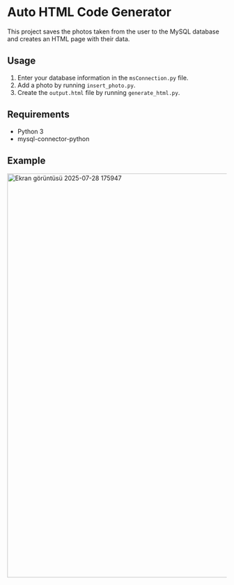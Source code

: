 # Auto HTML Code Generator 

This project saves the photos taken from the user to the MySQL database and creates an HTML page with their data.

## Usage

1. Enter your database information in the `msConnection.py` file.
2. Add a photo by running `insert_photo.py`.
3. Create the `output.html` file by running `generate_html.py`.

## Requirements

- Python 3
- mysql-connector-python

## Example 

<img width="928" height="926" alt="Ekran görüntüsü 2025-07-28 175947" src="https://github.com/user-attachments/assets/a70c5456-6c82-4d9d-90bc-d188de5ffdb8" />
